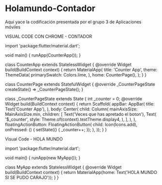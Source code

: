 
# Holamundo-Contador
Aquí yace la codificación presentada por el grupo 3 de Aplicaciones móviles

VISUAL CODE CON CHROME - CONTADOR

import 'package:flutter/material.dart';

void main() {
  runApp(CounterApp());
}

class CounterApp extends StatelessWidget {
  @override
  Widget build(BuildContext context) {
    return MaterialApp(
      title: 'Counter App',
      theme: ThemeData(
        primarySwatch: Colors.lime,
      ),
      home: CounterPage(),
    );
  }
}

class CounterPage extends StatefulWidget {
  @override
  _CounterPageState createState() => _CounterPageState();
}

class _CounterPageState extends State<CounterPage> {
  int _counter = 0;
  @override
  Widget build(BuildContext context) {
    return Scaffold(
        appBar: AppBar(
          title: Text('Counter App'),
        ),
        body: Center(
          child: Column(
            mainAxisSize: MainAxisSize.min,
            children: <Widget>[
              Text('Veces que has apretado el boton'),
              Text(
                '$_counter',
                style: Theme.of(context).textTheme.display4,
              ),
            ],
          ),
        ),
        floatingActionButton: FloatingActionButton(
          child: Icon(Icons.add),
          onPressed: () {
            setState(() {
              _counter++;
            });
          },
        ));
  }
}
  
Visual Code - HOLA MUNDO

import 'package:flutter/material.dart';

void main() {
  runApp(new MyApp());
}

class MyApp extends StatelessWidget {
  @override
  Widget build(BuildContext context) {
    return MaterialApp(home: Text('HOLA MUNDO SI SE PUDO CARAJO'));
  }
}


